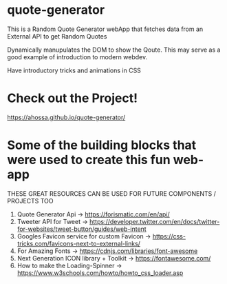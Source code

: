 # quote-generator

This is a Random Quote Generator webApp that fetches data from an External API to get Random Quotes

Dynamically manupulates the DOM to show the Qoute. This may serve as a good example of
introduction to modern webdev.

Have introductory tricks and animations in CSS


# Check out the Project!
https://ahossa.github.io/quote-generator/


# Some of the building blocks that were used to create this fun web-app

THESE GREAT RESOURCES CAN BE USED FOR FUTURE COMPONENTS / PROJECTS TOO

1) Quote Generator Api -> https://forismatic.com/en/api/
2) Tweeter API for Tweet -> https://developer.twitter.com/en/docs/twitter-for-websites/tweet-button/guides/web-intent
3) Googles Favicon service for custom Favicon -> https://css-tricks.com/favicons-next-to-external-links/
4) For Amazing Fonts -> https://cdnjs.com/libraries/font-awesome
5) Next Generation ICON library + Toolkit -> https://fontawesome.com/
6) How to make the Loading-Spinner -> https://www.w3schools.com/howto/howto_css_loader.asp
